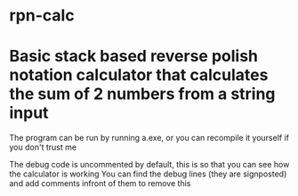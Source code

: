 # rpn-calc
# Basic stack based reverse polish notation calculator that calculates the sum of 2 numbers from a string input

The program can be run by running a.exe, or you can recompile it yourself if you don't trust me

The debug code is uncommented by default, this is so that you can see how the calculator is working
You can find the debug lines (they are signposted) and add comments infront of them to remove this
